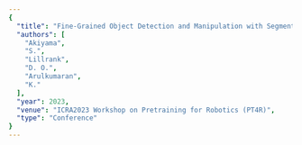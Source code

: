 ```yaml
---
{
  "title": "Fine-Grained Object Detection and Manipulation with Segmentation-Conditioned Perceiver-Actor",
  "authors": [
    "Akiyama",
    "S.",
    "Lillrank",
    "D. O.",
    "Arulkumaran",
    "K."
  ],
  "year": 2023,
  "venue": "ICRA2023 Workshop on Pretraining for Robotics (PT4R)",
  "type": "Conference"
}
---
```

